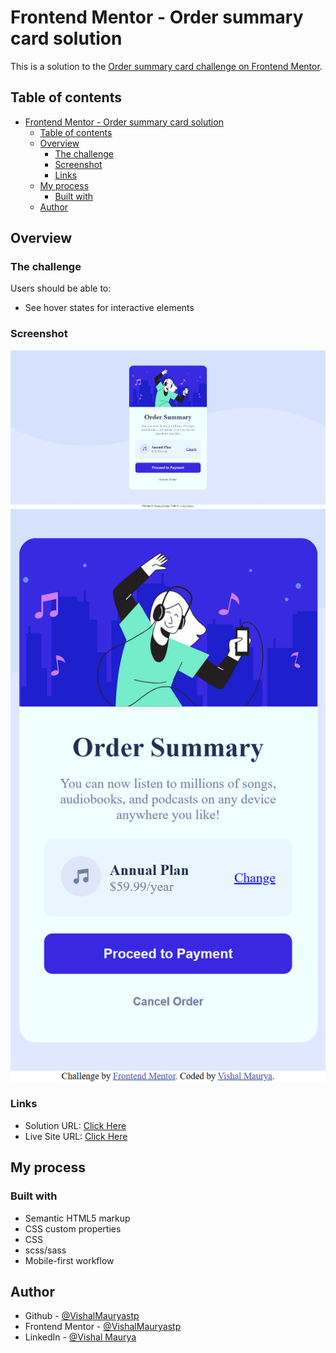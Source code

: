 # Frontend Mentor - Order summary card solution

This is a solution to the [Order summary card challenge on Frontend Mentor](https://www.frontendmentor.io/challenges/order-summary-component-QlPmajDUj).
## Table of contents

- [Frontend Mentor - Order summary card solution](#frontend-mentor---order-summary-card-solution)
  - [Table of contents](#table-of-contents)
  - [Overview](#overview)
    - [The challenge](#the-challenge)
    - [Screenshot](#screenshot)
    - [Links](#links)
  - [My process](#my-process)
    - [Built with](#built-with)
  - [Author](#author)

## Overview

### The challenge

Users should be able to:

- See hover states for interactive elements

### Screenshot

![desktop View](./images/Web%20capture_8-5-2023_184514_127.0.0.1.jpeg)
![Mobile View](./images/127.0.0.1_5500_(iPhone%20SE).png)

### Links

-  Solution URL: [Click Here](https://www.github.com/VishalMauryastp/order-summary-component-main)
- Live Site URL: [Click Here](https://vishalmauryastp.github.io/order-summary-component-main/)

## My process

### Built with

- Semantic HTML5 markup
- CSS custom properties
- CSS 
- scss/sass
- Mobile-first workflow

## Author

- Github - [@VishalMauryastp](https://www.github.com/VishalMauryastp)
- Frontend Mentor - [@VishalMauryastp](https://www.frontendmentor.io/profile/VishalMauryastp)
- LinkedIn - [@Vishal Maurya](https://www.twitter.com/yourusername)
